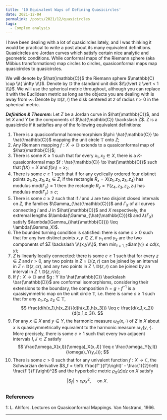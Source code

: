 ```yaml
---
title: '10 Equivalent Ways of Defining Quasicircles'
date: 2021-12-04
permalink: /posts/2021/12/quasicircles
tags:
  - Complex analysis
---
```


I have been dealing with a lot of quasicircles lately, and I was thinking it would be practical to write a post about its many equivalent definitions. Quasicircles are Jordan curves which satisfy certain nice analytic and geometric conditions. While conformal maps of the Riemann sphere (aka Möbius transformations) map circles to circles, quasiconformal maps map quasicircles to quasicircles.

We will denote by $\hat{\mathbb{C}}$ the Riemann sphere $\mathbb{C} \cup \\\{ \infty \\\}$. Denote by $\mathbb{D}$ the standard unit disk $\\\{\vert z \vert < 1 \\\}$. We will use the spherical metric throughout, although you can replace it with the Euclidean metric as long as the objects you are dealing with is away from $\infty$. Denote by $\mathbb{D}(z,r)$ the disk centered at $z$ of radius $r>0$ in the spherical metric.

**_Definition & Theorem:_** Let $Z$ be a Jordan curve in $\hat{\mathbb{C}}$, and let $X$ and $Y$ be the components of $\hat{\mathbb{C}} \backslash Z$. Z is a quasicircle if it satisfies any of the following equivalent definitions:
1. There is a quasiconformal homeomorphism $\phi: \hat{\mathbb{C}} \to \hat{\mathbb{C}}$ mapping the unit circle $\mathbb{T}$ onto $Z$;
2. Any Riemann mapping $f: X \to \mathbb{D}$ extends to a quasiconformal map of $\hat{\mathbb{C}}$;
3. There is some $K\geq 1$ such that for every $x_1, x_2 \in X$, there is a $K$-quasiconformal map $f : \hat{\mathbb{C}} \to \hat{\mathbb{C}}$ such that $f(X)=X$ and $f(x_1)=x_2$;
4. There is some $c\geq 1$ such that if for any cyclically ordered four distinct points $z_1, z_2, z_3, z_4 \in Z$, if the rectangle $R_x = X(z_1,z_2,z_3,z_4)$ has modulus $\text{mod}(\Gamma_x) = 1$ then the rectangle $R_y = Y(z_4,z_3,z_2,z_1)$ has modulus $\text{mod}(\Gamma_y) \leq c$;
5. There is some $c\geq 2$ such that if $I$ and $J$ are two disjoint closed intervals on $Z$, the families $\Gamma_{\hat{\mathbb{C}}}$ and $\Gamma_{X}$ of all curves connecting $I$ and $J$ in $\hat{\mathbb{C}}$ and $X$ respectively, the extremal lengths $\lambda(\Gamma_{\hat{\mathbb{C}}})$ and $\lambda(\Gamma_X)$ satisfy $\lambda(\Gamma_{\hat{\mathbb{C}}}) \leq \lambda(\Gamma_X)$.
6. The bounded turning condition is satisfied: there is some $c >0$ such that for any two distinct points $x,y \in Z$, if $\gamma_1$ and $\gamma_2$ are the two components of $Z \backslash \\\{x,y\\\}$, then $\min_{i=1,2} \text{diam}(\gamma_i) \leq c d(x,y)$;
7. $Z$ is linearly locally connected: there is some $c \geq 1$ such that for every $z \in Z$ and $r>0$, any two points in $Z \cap \mathbb{D}(z,r)$ can be joined by an interval in $Z \cap \mathbb{D}(z,cr)$, and any two points in $Z \backslash \mathbb{D}(z,r)$ can be joined by an interval in $Z \backslash \mathbb{D}(z,r/c)$;
8. If $f : X \to \mathbb{D}$ and $g : Y \to \hat{\mathbb{C}} \backslash \bar{\mathbb{D}}$ are conformal isomorphisms, considering their extensions to the boundary, the composition $h = g \circ f^{-1}$ is a quasisymmetric map on the unit circle $\mathbb{T}$, i.e. there is some $c\geq 1$ such that for any $z_1,z_2,z_3 \in \mathbb{T}$,
$$
\frac{d(h(x_1),h(x_2))}{d(h(x_1),h(x_3))} \leq c \frac{d(x_1,x_2)}{d(x_1,x_3)}.
$$
9. For any $x \in X$ and $y \in Y$, the harmonic measure $\omega_X(x, \cdot)$ of $Z$ in $X$ about $x$ is quasisymmetrically equivalent to the harmonic measure $\omega_Y(y, \cdot)$. More precisely, there is some $c\geq 1$ such that every two adjacent intervals $I, J \subset Z$ satisfy
$$
\frac{\omega_X(x,I)}{\omega)_X(x,J)} \leq c \frac{\omega_Y(y,I)}{\omega)_Y(y,J)};
$$
10. There is some $c>0$ such that for any univalent function $f: X \to \mathbb{C}$, the Schwarzian derivative $S_f = \left( \frac{f''}{f'}\right)' - \frac{1}{2}\left( \frac{f''}{f'}\right)^2$ and the hyperbolic metric $\rho_X(z) dz$ on $X$ satisfy
$$
\vert S_f \vert \leq c \rho_X^2, \quad \text{ on } X.
$$

##

### References

<a name="fn1">1</a>: L. Ahlfors. Lectures on Quasiconformal Mappings. Van Nostrand, 1966.  

------
